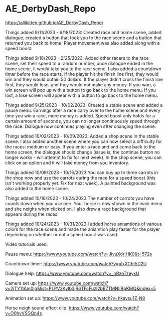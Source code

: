 # AE_DerbyDash_Repo

https://allikitten.github.io/AE_DerbyDash_Repo/
 
Things added 9/11/2023 - 9/18/2023:
Created race and home scene, added dialogue, created a button that took you to the race scene and a button that returned you back to home. Player movement was also added along with a speed boost.

Things added 9/18/2023 - 2/25/2023:
Added other racers to the race scene, set their speed to a random number, once dialogue ended in the home scene, it would take you to the race scene. I also added a countdown timer before the race starts. If the player hit the finish line first, they would win and they would obtain 50 dollars. If the player didn't cross the finish line first, they would lose, and they would not make any money. If you won, a win screen will pop up with a button to go back to the home menu. If you lost, a lose screen will appear with a button to go back to the home menu.

Things added 9/25/2023 - 10/02/2023:
Created a stable scene and added a pause menu. Earnings after a race carry over to the home scene and every time you win a race, more money is added. Speed boost only holds for a certain amount of seconds, you can no longer continuously speed through the race. Dialogue now continues playing even after changing the scene.

Things added 10/02/2023 - 10/09/2023:
Added a shop scene in the stable scene. I also added another scene where you can now select a difficulty for the races: medium or easy. If you enter a race and and come back to the home screen, the dialogue should change (issue is, the continue button no longer works - will attempt to fix for next week). In the shop scene, you can click on an option and it will take money from you inventory.

Things added 10/09/2023 - 10/16/2023
You can buy up to three carrots in the shop now and use the carrots during the race for a speed boost (this isn't working properly yet. Fix for next week). A painted background was also added to the home scene. 

Things added 10/16/2023 - 10/24/2023
The number of carrots you have counts down when you use one. Your horse is now shown in the main menu and she neighs when clicked on. I also drew a race background that appears during the races.

Things added 10/24/2023 - 10/31/2023
I added horse aniamtions of various colors for the race scene and made the aniamtion play faster for the player depending on whether or not a speed boost was used.

Video tutorials used:

Pause menu: https://www.youtube.com/watch?v=JivuXdrIHK0&t=572s

Countdown timer: https://www.youtube.com/watch?v=ulxXGht5D2U

Dialogue help: https://www.youtube.com/watch?v=_nRzoTzeyxU

Camera set up: https://www.youtube.com/watch?v=2jTY11Am0Ig&list=PLPV2KyIb3jR6TFcFuzI2bB7TMNIIBpKMQ&index=5

Animation set up: https://www.youtube.com/watch?v=hkaysu1Z-N8

Horse neigh sound effect clip: https://www.youtube.com/watch?v=O0hvVSGQn4s
